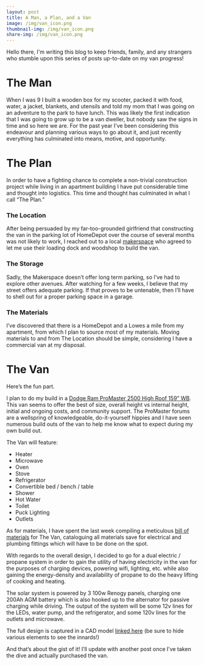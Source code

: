 ```yaml
---
layout: post
title: A Man, a Plan, and a Van
image: /img/van_icon.png
thumbnail-img: /img/van_icon.png
share-img: /img/van_icon.png
---
```


Hello there, I'm writing this blog to keep friends, family, and any strangers who stumble upon this series of posts up-to-date on my van progress!

# The Man
When I was 9 I built a wooden box for my scooter, packed it with food, water, a jacket, blankets, and utensils and told my mom that I was going on an adventure to the park to have lunch. This was likely the first indication that I was going to grow up to be a van dweller, but nobody saw the signs in time and so here we are. For the past year I’ve been considering this endeavour and planning various ways to go about it, and just recently everything has culminated into means, motive, and opportunity.

# The Plan
In order to have a fighting chance to complete a non-trivial construction project while living in an apartment building I have put considerable time and thought into logistics. This time and thought has culminated in what I call “The Plan.”

### The Location
After being persuaded by my far-too-grounded girlfriend that constructing the van in the parking lot of HomeDepot over the course of several months was not likely to work, I reached out to a local [makerspace](https://www.makerspace.nyc/) who agreed to let me use their loading dock and woodshop to build the van.

### The Storage
Sadly, the Makerspace doesn’t offer long term parking, so I’ve had to explore other avenues. After watching for a few weeks, I believe that my street offers adequate parking. If that proves to be untenable, then I’ll have to shell out for a proper parking space in a garage.

### The Materials
I’ve discovered that there is a HomeDepot and a Lowes a mile from my apartment, from which I plan to source most of my materials. Moving materials to and from The Location should be simple, considering I have a commercial van at my disposal.

# The Van
Here’s the fun part.

I plan to do my build in a [Dodge Ram ProMaster 2500 High Roof 159” WB](https://www.jdpower.com/cars/2020/ram-truck/promaster-cargo/2500-high-roof-159%22-wb). This van seems to offer the best of size, overall height vs internal height, initial and ongoing costs, and community support. The ProMaster forums are a wellspring of knowledgeable, do-it-yourself hippies and I have seen numerous build outs of the van to help me know what to expect during my own build out.

The Van will feature:
- Heater
- Microwave
- Oven
- Stove
- Refrigerator
- Convertible bed / bench / table
- Shower
- Hot Water
- Toilet
- Puck Lighting
- Outlets

As for materials, I have spent the last week compiling a meticulous [bill of materials](https://docs.google.com/spreadsheets/d/1cVYdeulkEIWeeOYqKTBw-owg04e7UsxCpph8GKZzkRs/edit?usp=sharing) for The Van, cataloguing all materials save for electrical and plumbing fittings which will have to be done on the spot.

With regards to the overall design, I decided to go for a dual electric / propane system in order to gain the utility of having electricity in the van for the purposes of charging devices, powering wifi, lighting, etc. while also gaining the energy-density and availability of propane to do the heavy lifting of cooking and heating.

The solar system is powered by 3 100w Renogy panels, charging one 200Ah AGM battery which is also hooked up to the alternator for passive charging while driving. The output of the system will be some 12v lines for the LEDs, water pump, and the refrigerator, and some 120v lines for the outlets and microwave.

The full design is captured in a CAD model [linked here](https://autode.sk/3bFI3RU) (be sure to hide various elements to see the innards!)

And that’s about the gist of it! I’ll update with another post once I’ve taken the dive and actually purchased the van.


